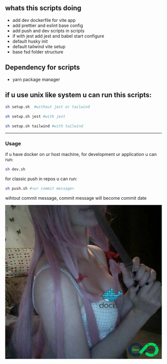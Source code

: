 ## whats this scripts doing

- add dev dockerfile for vite app
- add prettier and eslint base config
- add push and dev scripts in scripts
- if with jest add jest and babel start configure
- default husky init
- default tailwind vite setup
- base fsd folder structure

## Dependency for scripts

- yarn package manager

## if u use unix like system u can run this scripts:

```bash
sh setup.sh  #without jest or tailwind
```

```bash
sh setup.sh jest #with jest
```

```bash
sh setup.sh tailwind #with tailwind
```

---

### Usage

if u have docker on ur host machine, for development ur application u can run:

```bash
sh dev.sh
```

for classic push in repos u can run:

```bash
sh push.sh #<ur commit message>
```

wihtout commit message, commit message will become commit date

![image](./imeg.png)
